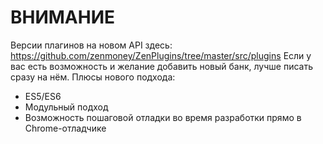# ВНИМАНИЕ

Версии плагинов на новом API здесь: https://github.com/zenmoney/ZenPlugins/tree/master/src/plugins
Если у вас есть возможность и желание добавить новый банк, лучше писать сразу на нём.
Плюсы нового подхода:
- ES5/ES6
- Модульный подход
- Возможность пошаговой отладки во время разработки прямо в Chrome-отладчике

